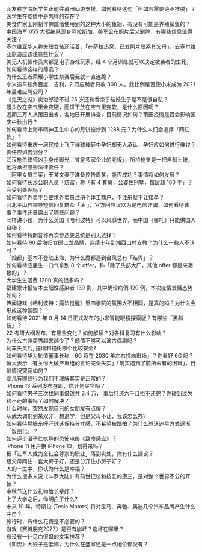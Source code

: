 网友称学院医学生正前往莆田仙游支援，如何看待这句「但如若需要绝不推脱」？医学生在疫情中是怎样的存在？  
美食作家王刚制作佛跳墙使用到的这种大小的鱼翅，有没有可能是养殖鲨鱼的？  
中国海军 055 大驱编队现身阿拉斯加，美军公布照片后又删除，有哪些信息值得关注？  
塞尔维亚华人称失联女孩还活着，「在萨拉热窝，已发照片联系其父母」，去塞尔维亚旅游应该注意些什么？  
美无人机操作员大都是电子游戏玩家，经 4 个月训练就可以决定被袭者的生死，如何看待这样的筛选？  
为什么王者荣耀小学生禁赛后我就一直连跪？  
小米造车挖角百度、吉利，2 万应聘者只收 300 人，此比例是否使小米成为 2021 年最难应聘公司？  
《鬼灭之刃》炭治郎活不过 25 岁还和香奈乎结婚生子是不是很自私？  
馒头放在空气里会变硬，而饼干放在空气里变软，是什么原因呢？  
近期三万人从莆田出省，各地已开展排查，目前情况如何？莆田疫情是否会影响国庆中秋出行？  
如何看待上海市精神卫生中心的月饼被炒到 1288 元？为什么人们会追捧「网红款」？  
如何看待重庆一居民楼上飞下棒球棒砸中孕妇却无人承认，孕妇应如何进行维权？责任应如何划分？  
武汉枪杀律师凶手身份曝光「曾是多家企业的老板」，所持枪支是一把自制土铳，他将承担哪些法律责任？  
「阿里女员工案」王某文妻子准备控告周某，能否成功？事情将如何发展？  
如何看待长沙公职人员「炫富」称「有 4 套房，公婆住别墅，每层超 160 平」？会受到处理吗？  
如何看待外卖平台要求外卖员注册个体工商户，不注册就不让接单？  
河北平山县领导短信回复群众「滚 」，官方回应误以为是电信诈骗，如何看待该事？事件还暴露出了哪些问题？  
同样讲小孩，为什么英国《哈利波特》可以风靡世界，而中国《哪吒》只能供国人自嗨？  
如何看待特朗普称再次参选美总统是别无选择？  
如何看待 90 后海归女硕士龙晶睛，连续十年到湘西山村支教？为什么一些人不认可？  
「灿都」基本不登陆上海，为什么魔都遇到台风总有「结界」？  
如何看待应届生一口气拿到 8 个 offer，称「除了头部大厂，其他 offer 都是来凑数的」？  
大学生生活费 1200 真的很多吗？  
福建累计报告本土阳性感染者 139 例，其中确诊病例 120 例，本次疫情发展态势如何？  
传闻游戏《哈利波特：魔法觉醒》里四学院的氛围大不相同，是真的吗？为什么会形成这种氛围？  
如何看待 2021 年 9 月 14 日正式发布的小米智能眼镜探索版？有哪些「黑科技」？  
22 考研大纲发布，有哪些变化？如何解读？对各科复习有什么影响？  
为什么古装美男越来越少了？颜值不够可以演古偶剧吗？  
刹车失灵后, 撞墙和撞树哪个比较安全?  
如何看待华为轮值董事长称「6G 将在 2030 年左右投向市场」？你看好 6G 吗？  
恒大表示「有关恒大破产重组的言论完全失实」「确实遇到了前所未有的困难」，目前情况究竟如何？  
婴儿有哪些行为我们不理解其实是正常的？  
iPhone 13 系列发布在即，你计划买它吗？  
如何看待男子三次找同事借钱共 2.4 万， 事后只还六千且拒不还完？你碰到过欠钱不还的事吗？如何解决？  
什么时候，突然发现自己的女朋友有点傻？  
从武大调剂到某双非，想退学，但是父母不让，我该怎么办?  
如何看待樊振东呼吁球迷保持分寸感，不希望被跟拍？为什么球迷追星方式逐渐「饭圈化」？  
如何评价温子仁执导的恐怖电影《致命感应》？  
iPhone 11 用户换 iPhone 13，划得来吗？  
把「让军人成为全社会尊崇的职业」落到实处，你有什么建议？  
跟父母同住一套大房子好，还是分开住小房子好？  
人的一生中，你认为什么是幸福？  
为什么很多人说《斗罗大陆》有前世记忆和技艺的唐三，是对整个世界不公的开挂？  
中秋节送什么礼物给长辈好？  
上了大学之后，你明白了什么?  
未来 10 年，特斯拉 (Tesla Motors) 将对宝马、奔驰、奥迪几个汽车品牌产生什么冲击？  
旅行时，有什么花费是不必要的？  
游戏《赛博朋克2077》是否有崩坏？崩坏在哪里？  
有没有一针见血很飒的文案推荐？  
《知否》大娘子是低嫁，为什么在盛家还是一点地位都没有？  
